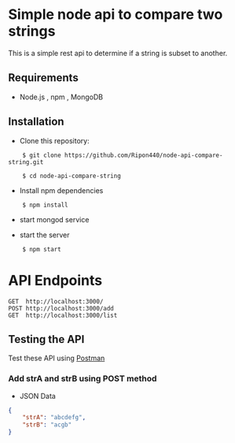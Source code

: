 # Simple node api to compare two strings

This is a simple rest api to determine if a string is subset to another. 

## Requirements

- Node.js , npm , MongoDB

## Installation
* Clone this repository:
```
    $ git clone https://github.com/Ripon440/node-api-compare-string.git
```

```
    $ cd node-api-compare-string
```
* Install npm dependencies
```
    $ npm install
```

* start mongod service

* start the server
```
    $ npm start
```

# API Endpoints

```
GET  http://localhost:3000/
POST http://localhost:3000/add
GET  http://localhost:3000/list
```

## Testing the API
Test these API using [Postman](https://www.getpostman.com/downloads/)

### Add strA and strB using POST method
* JSON Data 
```json
{
	"strA": "abcdefg",
	"strB": "acgb"
}
```

